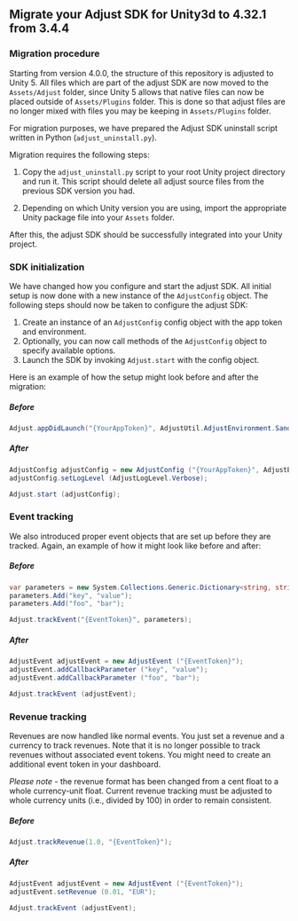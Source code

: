 ## Migrate your Adjust SDK for Unity3d to 4.32.1 from 3.4.4

### Migration procedure

Starting from version 4.0.0, the structure of this repository is adjusted to Unity 5. All files which are part of the
adjust SDK are now moved to the `Assets/Adjust` folder, since Unity 5 allows that native files can now be placed 
outside of `Assets/Plugins` folder. This is done so that adjust files are no longer mixed with files you may be 
keeping in `Assets/Plugins` folder.

For migration purposes, we have prepared the Adjust SDK uninstall script written in Python (`adjust_uninstall.py`).

Migration requires the following steps:

1. Copy the `adjust_uninstall.py` script to your root Unity project directory and run it. This script should
delete all adjust source files from the previous SDK version you had.

2. Depending on which Unity version you are using, import the appropriate Unity package file into your `Assets` folder.

After this, the adjust SDK should be successfully integrated into your Unity project.

### SDK initialization

We have changed how you configure and start the adjust SDK. All initial setup is now done with a new 
instance of the `AdjustConfig` object. The following steps should now be taken to configure the adjust SDK:

1. Create an instance of an `AdjustConfig` config object with the app token and environment.
2. Optionally, you can now call methods of the `AdjustConfig` object to specify available options.
3. Launch the SDK by invoking `Adjust.start` with the config object.

Here is an example of how the setup might look before and after the migration:

##### Before

```cs
Adjust.appDidLaunch("{YourAppToken}", AdjustUtil.AdjustEnvironment.Sandbox, AdjustUtil.LogLevel.Verbose, false);
```

##### After

```cs
AdjustConfig adjustConfig = new AdjustConfig ("{YourAppToken}", AdjustEnvironment.Sandbox);
adjustConfig.setLogLevel (AdjustLogLevel.Verbose);

Adjust.start (adjustConfig);
```

### Event tracking

We also introduced proper event objects that are set up before they are tracked. Again, an example of how it 
might look like before and after:

##### Before

```cs
var parameters = new System.Collections.Generic.Dictionary<string, string> (2);
parameters.Add("key", "value");
parameters.Add("foo", "bar");

Adjust.trackEvent("{EventToken}", parameters);
```

##### After

```cs
AdjustEvent adjustEvent = new AdjustEvent ("{EventToken}");
adjustEvent.addCallbackParameter ("key", "value");
adjustEvent.addCallbackParameter ("foo", "bar");

Adjust.trackEvent (adjustEvent);
```

### Revenue tracking

Revenues are now handled like normal events. You just set a revenue and a currency to track revenues. 
Note that it is no longer possible to track revenues without associated event tokens. You might need 
to create an additional event token in your dashboard.

*Please note* - the revenue format has been changed from a cent float to a whole currency-unit float. 
Current revenue tracking must be adjusted to whole currency units (i.e., divided by 100) in order to 
remain consistent.

##### Before

```cs
Adjust.trackRevenue(1.0, "{EventToken}");
```

##### After

```cs
AdjustEvent adjustEvent = new AdjustEvent ("{EventToken}");
adjustEvent.setRevenue (0.01, "EUR");

Adjust.trackEvent (adjustEvent);
```
